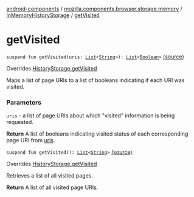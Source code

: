 [android-components](../../index.md) / [mozilla.components.browser.storage.memory](../index.md) / [InMemoryHistoryStorage](index.md) / [getVisited](./get-visited.md)

# getVisited

`suspend fun getVisited(uris: `[`List`](https://kotlinlang.org/api/latest/jvm/stdlib/kotlin.collections/-list/index.html)`<`[`String`](https://kotlinlang.org/api/latest/jvm/stdlib/kotlin/-string/index.html)`>): `[`List`](https://kotlinlang.org/api/latest/jvm/stdlib/kotlin.collections/-list/index.html)`<`[`Boolean`](https://kotlinlang.org/api/latest/jvm/stdlib/kotlin/-boolean/index.html)`>` [(source)](https://github.com/mozilla-mobile/android-components/blob/master/components/browser/storage-memory/src/main/java/mozilla/components/browser/storage/memory/InMemoryHistoryStorage.kt#L57)

Overrides [HistoryStorage.getVisited](../../mozilla.components.concept.storage/-history-storage/get-visited.md)

Maps a list of page URIs to a list of booleans indicating if each URI was visited.

### Parameters

`uris` - a list of page URIs about which "visited" information is being requested.

**Return**
A list of booleans indicating visited status of each
corresponding page URI from [uris](../../mozilla.components.concept.storage/-history-storage/get-visited.md#mozilla.components.concept.storage.HistoryStorage$getVisited(kotlin.collections.List((kotlin.String)))/uris).

`suspend fun getVisited(): `[`List`](https://kotlinlang.org/api/latest/jvm/stdlib/kotlin.collections/-list/index.html)`<`[`String`](https://kotlinlang.org/api/latest/jvm/stdlib/kotlin/-string/index.html)`>` [(source)](https://github.com/mozilla-mobile/android-components/blob/master/components/browser/storage-memory/src/main/java/mozilla/components/browser/storage/memory/InMemoryHistoryStorage.kt#L66)

Overrides [HistoryStorage.getVisited](../../mozilla.components.concept.storage/-history-storage/get-visited.md)

Retrieves a list of all visited pages.

**Return**
A list of all visited page URIs.

